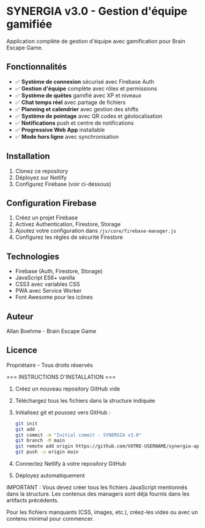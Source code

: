 # SYNERGIA v3.0 - Gestion d'équipe gamifiée

Application complète de gestion d'équipe avec gamification pour Brain Escape Game.

## Fonctionnalités

- ✅ **Système de connexion** sécurisé avec Firebase Auth
- ✅ **Gestion d'équipe** complète avec rôles et permissions
- ✅ **Système de quêtes** gamifié avec XP et niveaux
- ✅ **Chat temps réel** avec partage de fichiers
- ✅ **Planning et calendrier** avec gestion des shifts
- ✅ **Système de pointage** avec QR codes et géolocalisation
- ✅ **Notifications** push et centre de notifications
- ✅ **Progressive Web App** installable
- ✅ **Mode hors ligne** avec synchronisation

## Installation

1. Clonez ce repository
2. Déployez sur Netlify
3. Configurez Firebase (voir ci-dessous)

## Configuration Firebase

1. Créez un projet Firebase
2. Activez Authentication, Firestore, Storage
3. Ajoutez votre configuration dans `/js/core/firebase-manager.js`
4. Configurez les règles de sécurité Firestore

## Technologies

- Firebase (Auth, Firestore, Storage)
- JavaScript ES6+ vanilla
- CSS3 avec variables CSS
- PWA avec Service Worker
- Font Awesome pour les icônes

## Auteur

Allan Boehme - Brain Escape Game

## Licence

Propriétaire - Tous droits réservés

=== INSTRUCTIONS D'INSTALLATION ===

1. Créez un nouveau repository GitHub vide
2. Téléchargez tous les fichiers dans la structure indiquée
3. Initialisez git et poussez vers GitHub :
   ```bash
   git init
   git add .
   git commit -m "Initial commit - SYNERGIA v3.0"
   git branch -M main
   git remote add origin https://github.com/VOTRE-USERNAME/synergia-app.git
   git push -u origin main
   ```

4. Connectez Netlify à votre repository GitHub
5. Déployez automatiquement

IMPORTANT : Vous devez créer tous les fichiers JavaScript mentionnés dans la structure.
Les contenus des managers sont déjà fournis dans les artifacts précédents.

Pour les fichiers manquants (CSS, images, etc.), créez-les vides ou avec un contenu minimal pour commencer.
